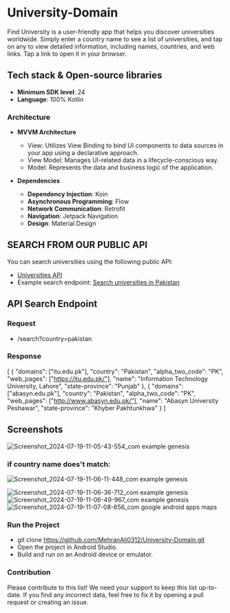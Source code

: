 # University-Domain

Find University is a user-friendly app that helps you discover universities worldwide. Simply enter a country name to see a list of universities, and tap on any to view detailed information, including names, countries, and web links. Tap a link to open it in your browser.

## Tech stack & Open-source libraries

- **Minimum SDK level**: 24
- **Language**: 100% Kotlin

### Architecture

- **MVVM Architecture**
  - View: Utilizes View Binding to bind UI components to data sources in your app using a declarative approach.
  - View Model: Manages UI-related data in a lifecycle-conscious way.
  - Model: Represents the data and business logic of the application.

- **Dependencies**
  - **Dependency Injection**: Koin
  - **Asynchronous Programming**: Flow
  - **Network Communication**: Retrofit
  - **Navigation**: Jetpack Navigation
  - **Design**: Material Design

## SEARCH FROM OUR PUBLIC API

You can search universities using the following public API:
- [Universities API](http://universities.hipolabs.com)
- Example search endpoint: [Search universities in Pakistan](http://universities.hipolabs.com/search?country=pakistan)

## API Search Endpoint

### Request
- /search?country=pakistan


### Response

[
  {
    "domains": ["itu.edu.pk"],
    "country": "Pakistan",
    "alpha_two_code": "PK",
    "web_pages": ["https://itu.edu.pk/"],
    "name": "Information Technology University, Lahore",
    "state-province": "Punjab"
  },
  {
    "domains": ["abasyn.edu.pk"],
    "country": "Pakistan",
    "alpha_two_code": "PK",
    "web_pages": ["http://www.abasyn.edu.pk/"],
    "name": "Abasyn University Peshawar",
    "state-province": "Khyber Pakhtunkhwa"
  }
]

## Screenshots

![Screenshot_2024-07-19-11-05-43-554_com example genesis](https://github.com/user-attachments/assets/34404e09-eb62-4c5c-9190-dbc350d5d381)

### if country name does't match:
![Screenshot_2024-07-19-11-06-11-448_com example genesis](https://github.com/user-attachments/assets/daa2a4d5-cc77-426b-9794-8a1d56f9ae99)

![Screenshot_2024-07-19-11-06-36-712_com example genesis](https://github.com/user-attachments/assets/d7a3645e-eca1-490b-ab9b-6497baaa4bc7)
![Screenshot_2024-07-19-11-06-49-967_com example genesis](https://github.com/user-attachments/assets/d4aa036f-6425-4ca1-8c61-1cf58e47ee66)
![Screenshot_2024-07-19-11-07-08-656_com google android apps maps](https://github.com/user-attachments/assets/6016ae36-ce1e-4f22-a4dc-a83743212d45)



### Run the Project
 - git clone https://github.com/MehranAli0312/University-Domain.git
 - Open the project in Android Studio.
 - Build and run on an Android device or emulator.

### Contribution
Please contribute to this list! We need your support to keep this list up-to-date. If you find any incorrect data, feel free to fix it by opening a pull request or creating an issue.

